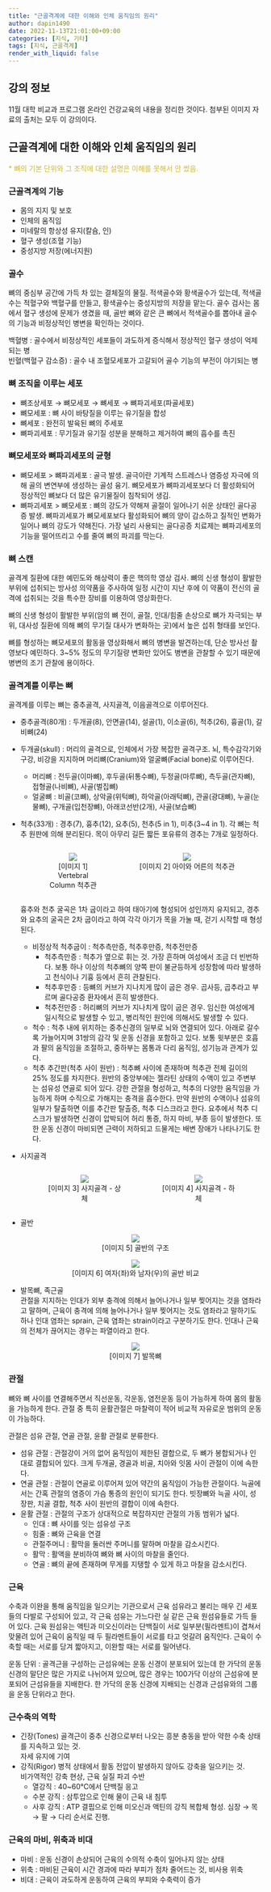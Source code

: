 ```yaml
---
title: "근골격계에 대한 이해와 인체 움직임의 원리"
author: dapin1490
date: 2022-11-13T21:01:00+09:00
categories: [지식, 기타]
tags: [지식, 근골격계]
render_with_liquid: false
---
```


<style>
	.x-understand { color: #ccb833; }
	.understand { color: #1380da; }
	.tab { white-space: pre; }
	.underline { text-decoration: underline; }
	.green { color: forestgreen;}
	figure { text-align: center; }
</style>

<!--
<span class="x-understand"></span>
<span class="understand"></span>
<span class="tab"></span>
<span class="underline"></span>

[<a id="" href="">1</a>] #
[<a id="" href="" title="">2</a>] #, <a href="#" target="_blank">#</a>
<sup><a id="" href="" target="_blank" title=""></a></sup>

<figure>
    <img src="\assets\img\categoty-#\#">
    <figcaption style="text-align:center">#</figcaption>
</figure>
-->

## 강의 정보
11월 대학 비교과 프로그램 온라인 건강교육의 내용을 정리한 것이다. 첨부된 이미지 자료의 출처는 모두 이 강의이다.  
  
## 근골격계에 대한 이해와 인체 움직임의 원리
<span class="x-understand">\* 뼈의 기본 단위와 그 조직에 대한 설명은 이해를 못해서 안 썼음.</span>
  
### 근골격계의 기능
  
- 몸의 지지 및 보호
- 인체의 움직임
- 미네랄의 항상성 유지(칼슘, 인)
- 혈구 생성(조혈 기능)
- 중성지방 저장(에너지원)
  
### 골수
뼈의 중심부 공간에 가득 차 있는 결체질의 물질. 적색골수와 황색골수가 있는데, 적색골수는 적혈구와 백혈구를 만들고, 황색골수는 중성지방의 저장을 맡는다. 골수 검사는 몸에서 혈구 생성에 문제가 생겼을 때, 골반 뼈와 같은 큰 뼈에서 적색골수를 뽑아내 골수의 기능과 비정상적인 병변을 확인하는 것이다.  
  
백혈병 : 골수에서 비정상적인 세포들이 과도하게 증식해서 정상적인 혈구 생성이 억제되는 병  
빈혈(백혈구 감소증) : 골수 내 조혈모세포가 고갈되어 골수 기능의 부전이 야기되는 병  
  
### 뼈 조직을 이루는 세포
- 뼈조상세포 → 뼈모세포 → 뼈세포 → 뼈파괴세포(파골세포)  
- 뼈모세포 : 뼈 사이 바탕질을 이루는 유기질을 합성  
- 뼈세포 : 완전히 발육된 뼈의 주세포  
- 뼈파괴세포 : 무기질과 유기질 성분을 분해하고 제거하여 뼈의 흡수를 촉진  
  
### 뼈모세포와 뼈파괴세포의 균형
- 뼈모세포 > 뼈파괴세포 : 골극 발생. 골극이란 기계적 스트레스나 염증성 자극에 의해 골의 변연부에 생성하는 골성 융기. 뼈모세포가 뼈파괴세포보다 더 활성화되어 정상적인 뼈보다 더 많은 유기물질이 침착되어 생김.
- 뼈파괴세포 > 뼈모세포 : 뼈의 강도가 약해져 골절이 일어나기 쉬운 상태인 골다공증 발생. 뼈파괴세포가 뼈모세포보다 활성화되어 뼈의 양이 감소하고 질적인 변화가 일어나 뼈의 강도가 약해진다. 가장 널리 사용되는 골다공증 치료제는 뼈파괴세포의 기능을 떨어뜨리고 수를 줄여 뼈의 파괴를 막는다.
  
### 뼈 스캔
골격계 질환에 대한 예민도와 해상력이 좋은 핵의학 영상 검사. 뼈의 신생 형성이 활발한 부위에 섭취되는 방사성 의약품을 주사하여 일정 시간이 지난 후에 이 약품이 전신의 골격에 섭취되는 것을 특수한 장비를 이용하여 영상화한다.  
  
뼈의 신생 형성이 활발한 부위(암의 뼈 전이, 골절, 인대/힘줄 손상으로 뼈가 자극되는 부위, 대사성 질환에 의해 뼈의 무기질 대사가 변화하는 곳)에서 높은 섭취 형태를 보인다.  
  
뼈를 형성하는 뼈모세포의 활동을 영상화해서 뼈의 병변을 발견하는데, 단순 방사선 촬영보다 예민하다. 3~5% 정도의 무기질량 변화만 있어도 병변을 관찰할 수 있기 때문에 병변의 조기 관찰에 용이하다.  
  
### 골격계를 이루는 뼈
골격계를 이루는 뼈는 중추골격, 사지골격, 이음골격으로 이루어진다.  
  
- 중추골격(80개) : 두개골(8), 안면골(14), 설골(1), 이소골(6), 척추(26), 흉골(1), 갈비뼈(24)
- 두개골(skull) : 머리의 골격으로, 인체에서 가장 복잡한 골격구조. 뇌, 특수감각기와 구강, 비강을 지지하며 머리뼈(Cranium)와 얼굴뼈(Facial bone)로 이루어진다.
    - 머리뼈 : 전두골(이마뼈), 후두골(뒤통수뼈), 두정골(마루뼈), 측두골(관자뼈), 접형골(나비뼈), 사골(벌집뼈)
    - 얼굴뼈 : 비골(코뼈), 상악골(위턱뼈), 하악골(아래턱뼈), 관골(광대뼈), 누골(눈물뼈), 구개골(입천장뼈), 아래코선반(2개), 사골(보습뼈)
- 척추(33개) : 경추(7), 흉추(12), 요추(5), 천추(5 in 1), 미추(3~4 in 1). 각 뼈는 척추 원판에 의해 분리된다. 목이 아무리 길든 짧든 포유류의 경추는 7개로 일정하다.  

    <div style="text-align:center; margin: 1em;">
        <div style="width:40%; float:left;">
            <figure>
            <img src="/assets/img/category-knowledge/221113-1-vertebral-column.jpg">
                <figcaption style="text-align:center">[이미지 1] Vertebral Column 척추관</figcaption>
            </figure>
        </div>
        <div style="width:60%; float:left">
            <figure>
            <img src="/assets/img/category-knowledge/221113-2-vertebral-column-2.jpg">
                <figcaption style="text-align:center">[이미지 2] 아이와 어른의 척추관</figcaption>
            </figure>
        </div>
    </div>
    <div style="clear:both"></div>

    흉추와 천추 굴곡은 1차 굽이라고 하여 태아기에 형성되어 성인까지 유지되고, 경추와 요추의 굴곡은 2차 굽이라고 하여 각각 아기가 목을 가눌 때, 걷기 시작할 때 형성된다.  
    - 비정상적 척추굽이 : 척추측만증, 척추후만증, 척추전만증
        - 척추측만증 : 척추가 옆으로 휘는 것. 가장 흔하며 여성에서 조금 더 빈번하다. 보통 하나 이상의 척추뼈의 양쪽 판이 불균등하게 성장함에 따라 발생하고 천식이나 기흉 등에서 흔히 관찰된다.
        - 척추후만증 : 등뼈의 커브가 지나치게 많이 굽은 경우. 곱사등, 곱추라고 부르며 골다공증 환자에서 흔히 발생한다.
        - 척추전만증 : 허리뼈의 커브가 지나치게 많이 굽은 경우. 임신한 여성에게 일시적으로 발생할 수 있고, 병리적인 원인에 의해서도 발생할 수 있다.
    - 척수 : 척추 내에 위치하는 중추신경의 일부로 뇌와 연결되어 있다. 아래로 갈수록 가늘어지며 31쌍의 감각 및 운동 신경을 포함하고 있다. 보통 윗부분은 호흡과 팔의 움직임을 조절하고, 중하부는 몸통과 다리 움직임, 성기능과 관계가 있다.
    - 척추 추간판(척추 사이 원반) : 척추뼈 사이에 존재하며 척추관 전체 길이의 25% 정도를 차지한다. 원반의 중앙부에는 젤라틴 상태의 수액이 있고 주변부는 섬유성 연골로 되어 있다. 강한 관절을 형성하고, 척추의 다양한 움직임을 가능하게 하며 수직으로 가해지는 충격을 흡수한다. 만약 원반의 수액이나 섬유의 일부가 탈출하면 이를 추간판 탈출증, 척추 디스크라고 한다. 요추에서 척추 디스크가 발생하면 신경이 압박되어 허리 통증, 하지 마비, 부종 등이 발생한다. 또한 운동 신경이 마비되면 근력이 저하되고 드물게는 배변 장애가 나타나기도 한다.
- 사지골격  

    <div style="text-align:center; margin: 1em;">
        <div style="width:50%; float:left;">
            <figure>
            <img src="\assets\img\category-knowledge\221113-3-shoulder-girdle.jpg">
                <figcaption style="text-align:center">[이미지 3] 사지골격 - 상체</figcaption>
            </figure>
        </div>
        <div style="width:50%; float:left">
            <figure>
            <img src="\assets\img\category-knowledge\221113-4-pelvic-girdle.jpg">
                <figcaption style="text-align:center">[이미지 4] 사지골격 - 하체</figcaption>
            </figure>
        </div>
    </div>
    <div style="clear:both"></div>

- 골반  

<figure>
<img src="\assets\img\category-knowledge\221113-5-pelvic-girdle-hip.jpg">
    <figcaption style="text-align:center">[이미지 5] 골반의 구조</figcaption>
</figure>
<figure>
<img src="\assets\img\category-knowledge\221113-6-fm-hip-comparison.jpg">
    <figcaption style="text-align:center">[이미지 6] 여자(좌)와 남자(우)의 골반 비교</figcaption>
</figure>

- 발목뼈, 족근골  
    관절을 지지하는 인대가 외부 충격에 의해서 늘어나거나 일부 찢어지는 것을 염좌라고 말하며, 근육이 충격에 의해 늘어나거나 일부 찢어지는 것도 염좌라고 말하기도 하나 인대 염좌는 sprain, 근육 염좌는 strain이라고 구분하기도 한다. 인대나 근육의 전체가 끊어지는 경우는 파열이라고 한다.

<figure>
<img src="\assets\img\category-knowledge\221113-7-foot.jpg">
    <figcaption style="text-align:center">[이미지 7] 발목뼈</figcaption>
</figure>

### 관절
뼈와 뼈 사이를 연결해주면서 직선운동, 각운동, 염전운동 등이 가능하게 하여 몸의 활동을 가능하게 한다. 관절 중 특히 윤활관절은 마찰력이 적어 비교적 자유로운 범위의 운동이 가능하다.  
  
관절은 섬유 관절, 연골 관절, 윤활 관절로 분류한다.  
  
- 섬유 관절 : 관절강이 거의 없어 움직임이 제한된 결합으로, 두 뼈가 봉합되거나 인대로 결합되어 있다. 크게 두개골, 경골과 비골, 치아와 잇몸 사이 관절이 이에 속한다.
- 연골 관절 : 관절이 연골로 이루어져 있어 약간의 움직임이 가능한 관절이다. 늑골에서는 간혹 관절의 염증이 가슴 통증의 원인이 되기도 한다. 빗장뼈와 늑골 사이, 성장판, 치골 결합, 척추 사이 원반의 결합이 이에 속한다.
- 윤활 관절 : 관절의 구조가 상대적으로 복잡하지만 관절의 가동 범위가 넓다.
    - 인대 : 뼈 사이를 잇는 섬유성 구조
    - 힘줄 : 뼈와 근육을 연결
    - 관절주머니 : 활막을 둘러싼 주머니를 말하며 마찰을 감소시킨다.
    - 활막 : 활액을 분비하여 뼈와 뼈 사이의 마찰을 줄인다.
    - 연골 : 뼈의 끝에 존재하며 무게를 지탱할 수 있게 하고 마찰을 감소시킨다.
  
### 근육
수축과 이완을 통해 움직임을 일으키는 기관으로서 근육 섬유라고 불리는 매우 긴 세포들의 다발로 구성되어 있고, 각 근육 섬유는 가느다란 실 같은 근육 원섬유들로 가득 들어 있다. 근육 원섬유는 액틴과 미오신이라는 단백질이 서로 일부분(필라멘트)이 겹쳐서 맞물려 있어 근육이 움직일 때 두 필라멘트들이 서로를 타고 엇갈려 움직인다. 근육이 수축할 때는 서로를 당겨 짧아지고, 이완할 때는 서로를 밀어낸다.  
  
운동 단위 : 골격근을 구성하는 근섬유에는 운동 신경이 분포되어 있는데 한 가닥의 운동 신경의 말단은 많은 가지로 나뉘어져 있으며, 많은 경우는 100가닥 이상의 근섬유에 분포되어 근섬유들을 지배한다. 한 가닥의 운동 신경에 지배되는 신경과 근섬유와의 그룹을 운동 단위라고 한다.
  
### 근수축의 역학
- 긴장(Tones)
    골격근이 중추 신경으로부터 나오는 흥분 충동을 받아 약한 수축 상태를 지속하고 있는 것.  
    자세 유지에 기여
- 강직(Rigor)
    병적 상태에서 활동 전압이 발생하지 않아도 강축을 일으키는 것.  
    비가역적인 강축 현상, 근육 실질 파괴 수반  
    - 열강직 : 40~60℃에서 단백질 응고
    - 수분 강직 : 삼투압으로 인해 물이 근육 내 침투
    - 사후 강직 : ATP 결핍으로 인해 미오신과 액틴의 강직 복합체 형성. 심장 → 목 → 팔 → 다리 순서로 진행.
  
### 근육의 마비, 위축과 비대
- 마비 : 운동 신경이 손상되어 근육의 수의적 수축이 일어나지 않는 상태
- 위축 : 마비된 근육이 시간 경과에 따라 부피가 점차 줄어드는 것, 비사용 위축
- 비대 : 근육이 과도하게 운동하여 근육의 부피와 수축력이 증가